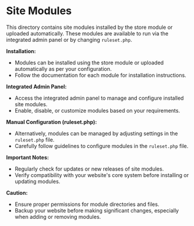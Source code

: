 # Site Modules

This directory contains site modules installed by the store module or uploaded automatically. These modules are available to run via the integrated admin panel or by changing `ruleset.php`.

**Installation:**
- Modules can be installed using the store module or uploaded automatically as per your configuration.
- Follow the documentation for each module for installation instructions.

**Integrated Admin Panel:**
- Access the integrated admin panel to manage and configure installed site modules.
- Enable, disable, or customize modules based on your requirements.

**Manual Configuration (ruleset.php):**
- Alternatively, modules can be managed by adjusting settings in the `ruleset.php` file.
- Carefully follow guidelines to configure modules in the `ruleset.php` file.

**Important Notes:**
- Regularly check for updates or new releases of site modules.
- Verify compatibility with your website's core system before installing or updating modules.

**Caution:**
- Ensure proper permissions for module directories and files.
- Backup your website before making significant changes, especially when adding or removing modules.